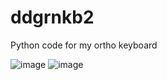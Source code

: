 # ddgrnkb2
Python code for my ortho keyboard

![image](https://user-images.githubusercontent.com/86728543/193632154-b0efa872-47af-404f-aa2f-beefc857ef7c.png)
![image](https://user-images.githubusercontent.com/86728543/193632154-b0efa872-47af-404f-aa2f-beefc857ef7c.png)
